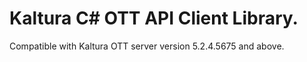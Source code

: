 # Kaltura C# OTT API Client Library.
Compatible with Kaltura OTT server version 5.2.4.5675 and above.
